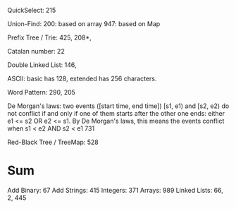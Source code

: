 QuickSelect:
215

Union-Find:
200: based on array
947: based on Map

Prefix Tree / Trie:
425, 208*,

Catalan number:
22

Double Linked List:
146, 

ASCII:
basic has 128, extended has 256 characters.

Word Pattern:
290, 205


De Morgan's laws:
two events ([start time, end time]) [s1, e1) and [s2, e2) do not conflict if and only if one of them starts after the other one ends: either e1 <= s2 OR e2 <= s1. By De Morgan's laws, this means the events conflict when s1 < e2 AND s2 < e1
731

Red-Black Tree / TreeMap:
528

Sum
================================
Add Binary: 67
Add Strings: 415
Integers: 371
Arrays: 989
Linked Lists: 66, 2, 445